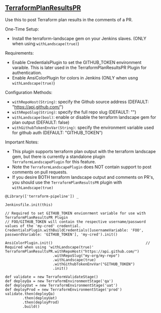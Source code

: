 ## [TerraformPlanResultsPR](../src/TerraformPlanResultsPR.groovy)

Use this to post Terraform plan results in the comments of a PR.

One-Time Setup:
* Install the terraform-landscape gem on your Jenkins slaves. (ONLY when using `withLandscape(true)`)

Requirements:
* Enable CredentialsPlugin to set the GITHUB_TOKEN environment varaible. This is later used in the TerraformPlanResultsPR Plugin for authentication.
* Enable AnsiColorPlugin for colors in Jenkins (ONLY when usng `withLandscape(true)`)

Configuration Methods:
* `withRepoHost(String)`: specify the Github source address (DEFAULT: "https://api.github.com/")
* `withRepoSlug(String)`: specify the full repo slug (DEFAULT: "")
* `withLandscape(bool)`: enable or disable the terraform landscape gem for plan output (DEFAULT: false)
* `withGithubTokenEnvVar(String)`: specify the environment variable used for github auth (DEFAULT: "GITHUB_TOKEN")

Important Notes:
* This plugin supports terraform plan output with the terraform landscape gem, but there is currently a standalone plugin `TerraformLandscapePlugin` for this feature.
* Note the `TerraformLandscapePlugin` does NOT contain support to post comments on pull requests.
* If you desire BOTH terraform landscape output and comments on PR's, you should use the `TerraformPlanResultsPR` plugin with `withLandscape(true)`

```
@Library(['terraform-pipeline']) _

Jenkinsfile.init(this)

// Required to set GITHUB_TOKEN envionrment variable for use with TerraformPlanResultsPR Plugin
// FOO/GITHUB_TOKEN will contain the respective username/password values of the 'my-cred' credential.
CredentialsPlugin.withBuildCredentials([usernameVariable: 'FOO', passwordVariable: 'GITHUB_TOKEN'], 'my-cred').init()

AnsiColorPlugin.init()                                           // Required when using 'withLandscape(true)'
TerraformPlanResultsPR.withRepoHost("https://api.github.com/")
                      .withRepoSlug("my-org/my-repo")
                      .withLandscape(true)
                      .withGithubTokenEnvVar("GITHUB_TOKEN")
                      .init()

def validate = new TerraformValidateStage()
def deployQa = new TerraformEnvironmentStage('qa')
def deployUat = new TerraformEnvironmentStage('uat')
def deployProd = new TerraformEnvironmentStage('prod')
validate.then(deployQa)
        .then(deployUat)
        .then(deployProd)
        .build()
```